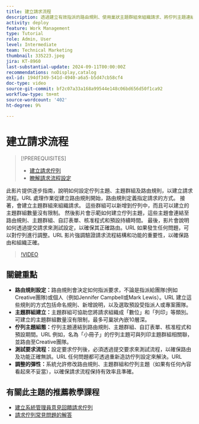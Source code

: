 ```yaml
---
title: 建立請求流程
description: 透過建立有效指派的路由規則、使用巢狀主題群組來組織請求、將佇列主題連結至工作流程、測試請求流程功能並進行彈性調整以確保準確性和效率，來最佳化請求管理。
activity: deploy
feature: Work Management
type: Tutorial
role: Admin, User
level: Intermediate
team: Technical Marketing
thumbnail: 335223.jpeg
jira: KT-8960
last-substantial-update: 2024-09-11T00:00:00Z
recommendations: noDisplay,catalog
exl-id: 194df349-541d-4940-a6a5-b5d47cb58cf4
doc-type: video
source-git-commit: bf2c07a33a168a99544e148c06bd656d50f1ca92
workflow-type: tm+mt
source-wordcount: '402'
ht-degree: 9%

---
```


# 建立請求流程

>[!PREREQUISITES]
>
>* [建立請求佇列](/help/manage-work/request-queues/create-a-request-queue.md)
>* [瞭解請求流程設定](/help/manage-work/request-queues/understand-settings-for-a-flow-request.md)

此影片提供逐步指南，說明如何設定佇列主題、主題群組及路由規則，以建立請求流程。&#x200B;URL 處理作業從建立路由規則開始，路由規則定義指定請求的方式&#x200B;。 接著，會建立主題群組來組織請求&#x200B;。 這些群組可以新增到佇列中，而且可以建立的主題群組數量沒有限制。
然後影片會示範如何建立佇列主題，這些主題會連結至路由規則、主題群組、自訂表單、核准程式和預設持續時間。
最後，影片會說明如何透過提交請求來測試設定，以確保其正確路由。&#x200B;URL 如果發生任何問題，可以對佇列進行調整。&#x200B;URL 影片強調驗證請求流程結構和功能的重要性，以確保路由和組織正確。

>[!VIDEO](https://video.tv.adobe.com/v/3433833/?quality=12&learn=on&captions=chi_hant)

## 關鍵重點

* **路由規則設定：**&#x200B;路由規則會決定如何指派要求，不論是指派給團隊(例如Creative團隊)或個人（例如Jennifer Campbell或Mark Lewis）。&#x200B;URL 建立這些規則的方式包括命名規則、新增說明，以及選取預設受指派人或專案團隊。
* **主題群組建立：**&#x200B;主題群組可協助您將請求組織成「數位」和「列印」等類別&#x200B;。 可建立的主題群組數量沒有限制，最多可巢狀內嵌10層深。
* **佇列主題組態：**&#x200B;佇列主題連結到路由規則、主題群組、自訂表單、核准程式和預設期間。&#x200B;URL 例如，名為「小冊子」的佇列主題可與列印主題群組相關聯，並路由至Creative團隊。
* **測試要求流程：**&#x200B;設定要求佇列後，必須透過提交要求來測試流程，以確保路由及功能正確無誤。&#x200B;URL 任何問題都可透過重新造訪佇列設定來解決。&#x200B;URL
* **調整的彈性：**&#x200B;系統允許修改路由規則、主題群組和佇列主題（如果有任何內容看起來不妥當），以確保請求流程保持有效率且準確。


## 有關此主題的推薦教學課程

* [建立系統管理員意見回饋請求佇列](/help/manage-work/request-queues/create-a-system-admin-feedback-request-queue.md)
* [請求佇列常見問題的解答](/help/manage-work/request-queues/request-queue-faq.md)


